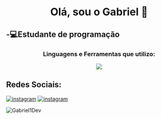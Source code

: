 <h1 align="center">Olá, sou o Gabriel 👋</h1>
<h2>-💻Estudante de programação</h2>
<h3 align="center">Linguagens e Ferramentas que utilizo:</h3>
<p align="center">
  <a href="https://skillicons.dev">
    <img src="https://skillicons.dev/icons?i=html,css,js,bootstrap,python,c,cs,mysql,php,jquery&perline=4">
  </a>
</p>

## Redes Sociais:

[![instagram](https://img.shields.io/badge/Instagram-E4405F?style=for-the-badge&logo=instagram&logoColor=white)](https://www.instagram.com/gabrieloliv07_/)
[![instagram](https://img.shields.io/badge/YouTube-FF0000?style=for-the-badge&logo=youtube&logoColor=white)](https://www.youtube.com/channel/UCObvoC0VkNmwRE_K-jasQkA)

![Gabriel1Dev](https://github-readme-stats.vercel.app/api?username=Gabriel1Dev&show_icons=true&theme=onedark)
